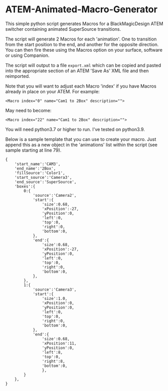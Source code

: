 # ATEM-Animated-Macro-Generator

This simple python script generates Macros for a BlackMagicDesign ATEM switcher containing animated SuperSource transitions.

The script will generate 2 Macros for each 'animation'. One to transition from the start position to the end, and another for the opposite direction. You can then fire these using the Macros option on your surface, software or using Companion.

The script will output to a file `export.xml` which can be copied and pasted into the appropriate section of an ATEM 'Save As' XML file and then reimported.

Note that you will want to adjust each Macro 'index' if you have Macros already in place on your ATEM. For example:

```
<Macro index="0" name="Cam1 to 2Box" description="">
```

May need to become:
```
<Macro index="22" name="Cam1 to 2Box" description="">
```

You will need python3.7 or higher to run. I've tested on python3.9.

Below is a sample template that you can use to create your macro. Just append this as a new object in the 'animations' list within the script (see sample starting at line 79).
```
{
    'start_name':'CAM3',
    'end_name':'2Box',
    'fillSource':'Color1',
    'start_source':'Camera3',
    'end_source':'SuperSource',
    'boxes':{
        0:{
            'source':'Camera2',
            'start':{
                'size':0.68,
                'xPosition':-27,
                'yPosition':0,
                'left':0,
                'top':0,
                'right':0,
                'bottom':0,
            },
            'end':{
                'size':0.68,
                'xPosition':-27,
                'yPosition':0,
                'left':0,
                'top':0,
                'right':0,
                'bottom':0,
            },
        },
        1:{
            'source':'Camera3',
            'start':{
                'size':1.0,
                'xPosition':0,
                'yPosition':0,
                'left':0,
                'top':0,
                'right':0,
                'bottom':0,
            },
            'end':{
                'size':0.68,
                'xPosition':11,
                'yPosition':0,
                'left':8,
                'top':0,
                'right':8,
                'bottom':0,
                },
        }
    },
}
```